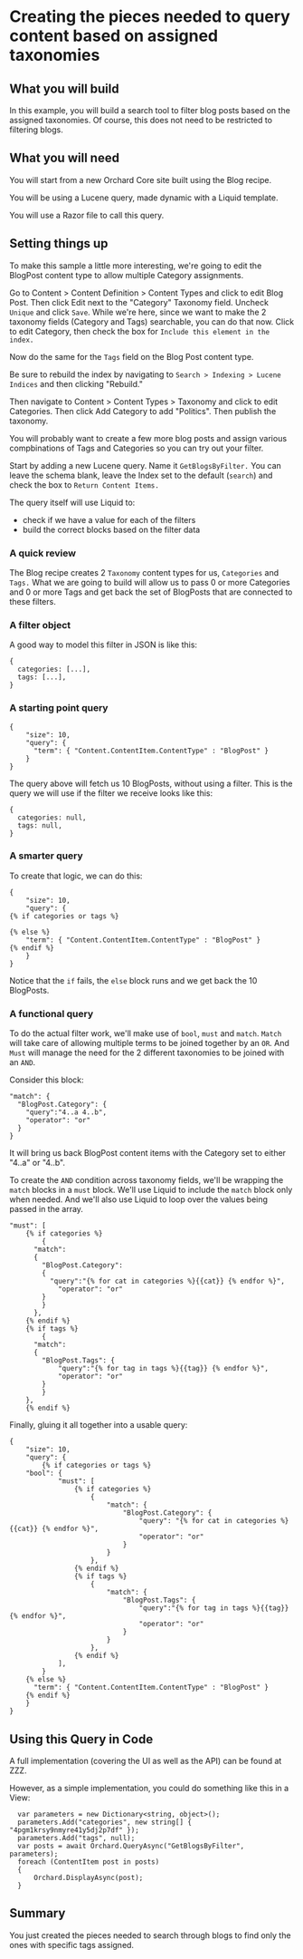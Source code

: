 # Creating the pieces needed to query content based on assigned taxonomies

## What you will build

In this example, you will build a search tool to filter blog posts based on the assigned taxonomies. Of course, this does not need to be restricted to filtering blogs.

## What you will need

You will start from a new Orchard Core site built using the Blog recipe.

You will be using a Lucene query, made dynamic with a Liquid template.

You will use a Razor file to call this query.

## Setting things up

To make this sample a little more interesting, we're going to edit the BlogPost content type to allow multiple Category assignments.

Go to Content > Content Definition > Content Types and click to edit Blog Post. Then click Edit next to the "Category" Taxonomy field. Uncheck `Unique` and click `Save`. While we're here, since we want to make the 2 taxonomy fields (Category and Tags) searchable, you can do that now. Click to edit Category, then check the box for `Include this element in the index.`

Now do the same for the `Tags` field on the Blog Post content type.

Be sure to rebuild the index by navigating to `Search > Indexing > Lucene Indices` and then clicking "Rebuild."

Then navigate to Content > Content Types > Taxonomy and click to edit Categories. Then click Add Category to add "Politics". Then publish the taxonomy.

You will probably want to create a few more blog posts and assign various compbinations of Tags and Categories so you can try out your filter.

Start by adding a new Lucene query. Name it `GetBlogsByFilter.` You can leave the schema blank, leave the Index set to the default (`search`) and check the box to `Return Content Items.`

The query itself will use Liquid to:

-   check if we have a value for each of the filters
-   build the correct blocks based on the filter data

### A quick review

The Blog recipe creates 2 `Taxonomy` content types for us, `Categories` and `Tags.` What we are going to build will allow us to pass 0 or more Categories and 0 or more Tags and get back the set of BlogPosts that are connected to these filters.

### A filter object

A good way to model this filter in JSON is like this:

```
{
  categories: [...],
  tags: [...],
}
```

### A starting point query

```
{
	"size": 10,
	"query": {
 	  "term": { "Content.ContentItem.ContentType" : "BlogPost" }
	}
}
```

The query above will fetch us 10 BlogPosts, without using a filter. This is the query we will use if the filter we receive looks like this:

```
{
  categories: null,
  tags: null,
}
```

### A smarter query

To create that logic, we can do this:

```
{
	"size": 10,
	"query": {
{% if categories or tags %}

{% else %}
  	"term": { "Content.ContentItem.ContentType" : "BlogPost" }
{% endif %}
	}
}
```

Notice that the `if` fails, the `else` block runs and we get back the 10 BlogPosts.

### A functional query

To do the actual filter work, we'll make use of `bool`, `must` and `match`. `Match` will take care of allowing multiple terms to be joined together by an `OR`. And `Must` will manage the need for the 2 different taxonomies to be joined with an `AND`.

Consider this block:

```
"match": {
  "BlogPost.Category": {
    "query":"4..a 4..b",
    "operator": "or"
  }
}
```

It will bring us back BlogPost content items with the Category set to either "4..a" or "4..b".

To create the `AND` condition across taxonomy fields, we'll be wrapping the `match` blocks in a `must` block. We'll use Liquid to include the `match` block only when needed. And we'll also use Liquid to loop over the values being passed in the array.

```
"must": [
	{% if categories %}
		{
      "match":
      {
      	"BlogPost.Category":
        {
      	  "query":"{% for cat in categories %}{{cat}} {% endfor %}",
         	"operator": "or"
      	}
    	}
	  },
	{% endif %}
	{% if tags %}
		{
      "match":
      {
      	"BlogPost.Tags": {
      		"query":"{% for tag in tags %}{{tag}} {% endfor %}",
      		"operator": "or"
      	}
    	}
    },
	{% endif %}
```

Finally, gluing it all together into a usable query:

```
{
	"size": 10,
	"query": {
		{% if categories or tags %}
    "bool": {
			"must": [
				{% if categories %}
              		{
      					"match": {
      						"BlogPost.Category": {
      	  						"query": "{% for cat in categories %}{{cat}} {% endfor %}",
         						"operator": "or"
      						}
    					}
	  				},
				{% endif %}
				{% if tags %}
					{
      					"match": {
      						"BlogPost.Tags": {
      							"query":"{% for tag in tags %}{{tag}} {% endfor %}",
      							"operator": "or"
      						}
    					}
    				},
				{% endif %}
    		],
		}
    {% else %}
      "term": { "Content.ContentItem.ContentType" : "BlogPost" }
    {% endif %}
	}
}
```

## Using this Query in Code

A full implementation (covering the UI as well as the API) can be found at ZZZ.

However, as a simple implementation, you could do something like this in a View:

```
  var parameters = new Dictionary<string, object>();
  parameters.Add("categories", new string[] { "4pgm1krsy9nmyre41y5dj2p7df" });
  parameters.Add("tags", null);
  var posts = await Orchard.QueryAsync("GetBlogsByFilter", parameters);
  foreach (ContentItem post in posts)
  {
      Orchard.DisplayAsync(post);
  }
```

## Summary

You just created the pieces needed to search through blogs to find only the ones with specific tags assigned.
